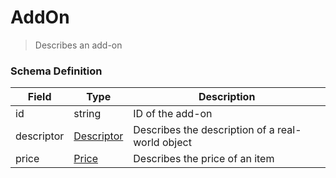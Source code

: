 AddOn
===
>Describes an add-on

### Schema Definition

|**Field**|**Type**|**Description**|
|---------|--------|---------------|
|id|string|ID of the add-on
|descriptor|[Descriptor](/Core/Latest/02_Schemas/descriptor)|Describes the description of a real-world object
|price|[Price](/Core/Latest/02_Schemas/price)|Describes the price of an item
